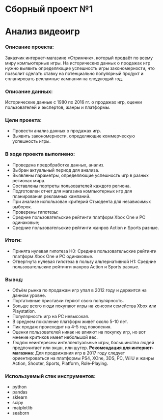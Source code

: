 # Сборный проект №1
# Анализ видеоигр
### Описание проекта: 
Заказчик интернет-магазине «Стримчик», который продаёт по всему миру компьютерные игры. На исторических данных о продажах игр нужно выявить определяющие успешность игры закономерности, что позволит сделать ставку на потенциально популярный продукт и спланировать рекламные кампании на следующий год.
### Описание данных:
Исторические данные с 1980 по 2016 гг. о продажах игр, оценки пользователей и экспертов, жанры и платформы.
### Цели проекта:
- Провести анализ данных о продажах игр.
- Выявить закономерности, определяющие коммерческую успешность игры.
### В ходе проекта выполнено:
- Проведена предобработка данных, анализ. 
- Выбран актуальный период для анализа. 
- Выявлены параметры, определяющие успешность игр в разных регионах мира. 
- Составлены портреты пользователей каждого региона. 
- Подготовлен отчет для магазина компьютерных игр для планирования рекламных кампаний.
- При анализе использован критерий Стьюдента для независимых выборок.
- Проверены гипотезы: 
- Средние пользовательские рейтинги платформ Xbox One и PC одинаковые;
- Средние пользовательские рейтинги жанров Action и Sports разные. 
### Итоги:
- Принята нулевая гипотеза H0: Средние пользовательские рейтинги платформ Xbox One и PC одинаковые.
- Отвергнута нулевая гипотеза в пользу альтернативной H1: Средние пользовательские рейтинги жанров Action и Sports разные.
### Вывод:
- Объём рынка по продажам игр упал в 2012 году и держится на данном уровне.
- Портативные приставки теряют свою популярность.
- Больше всего люди покупают игры на консоли семейства Xbox или Playstation.
- Популярность игр на PC невысокая.
- В среднем поколение платформ живёт около 5-10 лет.
- Пик продаж происходит на 4-5 год поколения.
- Оценки пользователей никак не влияют на покупку игр, но вот мнение критиков имеет небольшой вес.
- Людям неинтересны интеллектуальные игры, большинство людей предпочитает или экшн, или шутер.
**Рекомендация для интернет-магазина**: 
Для продвижения игр в 2017 году следует ориентироваться на платформы PS4, XOne, 3DS, PC, WiiU и жанры Action, Shooter, Sports, Platform, Role-Playing.
### Используемый стек инструментов:
- python
- pandas
- sklearn
- scipy
- matplotlib
- seaborn

